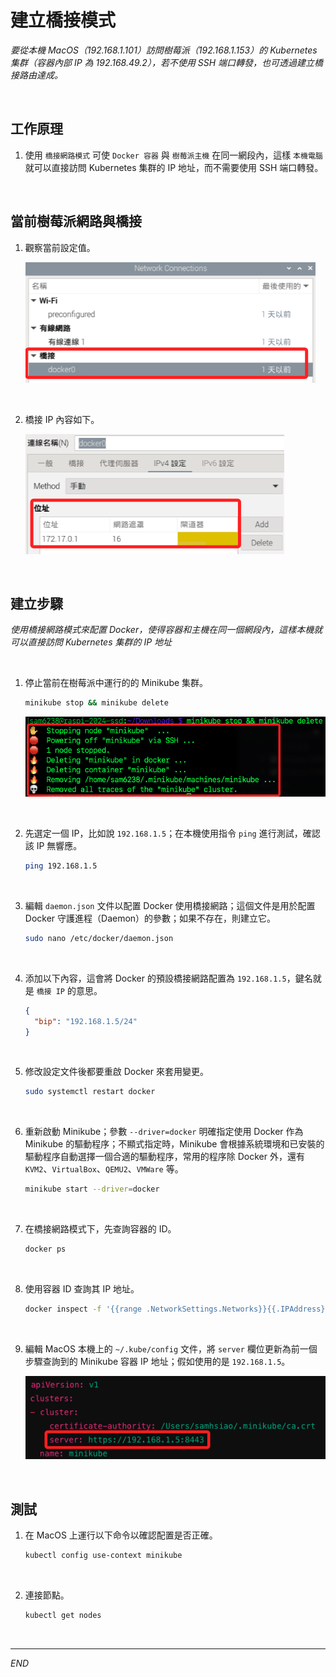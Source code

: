 # 建立橋接模式

_要從本機 MacOS（192.168.1.101）訪問樹莓派（192.168.1.153）的 Kubernetes 集群（容器內部 IP 為 192.168.49.2），若不使用 SSH 端口轉發，也可透過建立橋接路由達成。_

<br>

## 工作原理

1. 使用 `橋接網路模式` 可使 `Docker 容器` 與 `樹莓派主機` 在同一網段內，這樣 `本機電腦` 就可以直接訪問 Kubernetes 集群的 IP 地址，而不需要使用 SSH 端口轉發。

<br>

## 當前樹莓派網路與橋接

1. 觀察當前設定值。

    ![](images/img_31.png)

<br>

2. 橋接 IP 內容如下。

    ![](images/img_30.png)

<br>

## 建立步驟

_使用橋接網路模式來配置 Docker，使得容器和主機在同一個網段內，這樣本機就可以直接訪問 Kubernetes 集群的 IP 地址_

<br>

1. 停止當前在樹莓派中運行的的 Minikube 集群。

    ```bash
    minikube stop && minikube delete
    ```

    ![](images/img_29.png)

<br>

2. 先選定一個 IP，比如說 `192.168.1.5`；在本機使用指令 `ping` 進行測試，確認該 IP 無響應。

    ```bash
    ping 192.168.1.5
    ```

<br>

3. 編輯 `daemon.json` 文件以配置 Docker 使用橋接網路；這個文件是用於配置 Docker 守護進程（Daemon）的參數；如果不存在，則建立它。

    ```bash
    sudo nano /etc/docker/daemon.json
    ```

<br>

4. 添加以下內容，這會將 Docker 的預設橋接網路配置為 `192.168.1.5`，鍵名就是 `橋接 IP` 的意思。

    ```json
    {
      "bip": "192.168.1.5/24"
    }
    ```

<br>

5. 修改設定文件後都要重啟 Docker 來套用變更。

    ```bash
    sudo systemctl restart docker
    ```

<br>

6. 重新啟動 Minikube；參數 `--driver=docker` 明確指定使用 Docker 作為 Minikube 的驅動程序；不顯式指定時，Minikube 會根據系統環境和已安裝的驅動程序自動選擇一個合適的驅動程序，常用的程序除 Docker 外，還有 `KVM2`、`VirtualBox`、`QEMU2`、`VMWare` 等。

    ```bash
    minikube start --driver=docker
    ```

<br>

7. 在橋接網路模式下，先查詢容器的 ID。

    ```bash
    docker ps
    ```

<br>

8. 使用容器 ID 查詢其 IP 地址。

    ```bash
    docker inspect -f '{{range .NetworkSettings.Networks}}{{.IPAddress}}{{end}}' <container_id>
    ```

<br>

9. 編輯 MacOS 本機上的 `~/.kube/config` 文件，將 `server` 欄位更新為前一個步驟查詢到的 Minikube 容器 IP 地址；假如使用的是 `192.168.1.5`。

    ![](images/img_28.png)

<br>

## 測試

1. 在 MacOS 上運行以下命令以確認配置是否正確。

    ```bash
    kubectl config use-context minikube
    ```

<br>

2. 連接節點。

    ```bash
    kubectl get nodes
    ```

<br>

___

_END_
